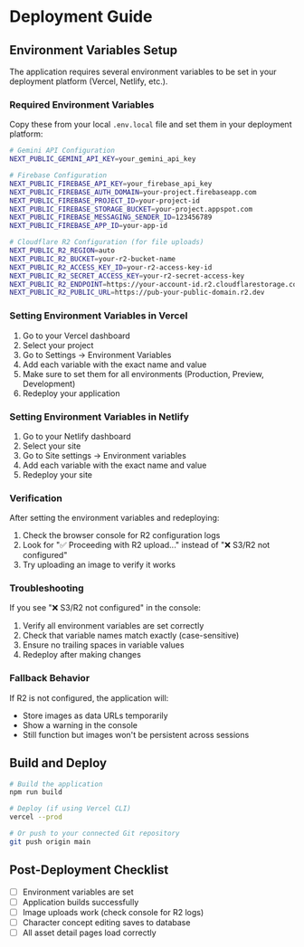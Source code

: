 # Deployment Guide

## Environment Variables Setup

The application requires several environment variables to be set in your deployment platform (Vercel, Netlify, etc.).

### Required Environment Variables

Copy these from your local `.env.local` file and set them in your deployment platform:

```bash
# Gemini API Configuration
NEXT_PUBLIC_GEMINI_API_KEY=your_gemini_api_key

# Firebase Configuration
NEXT_PUBLIC_FIREBASE_API_KEY=your_firebase_api_key
NEXT_PUBLIC_FIREBASE_AUTH_DOMAIN=your-project.firebaseapp.com
NEXT_PUBLIC_FIREBASE_PROJECT_ID=your-project-id
NEXT_PUBLIC_FIREBASE_STORAGE_BUCKET=your-project.appspot.com
NEXT_PUBLIC_FIREBASE_MESSAGING_SENDER_ID=123456789
NEXT_PUBLIC_FIREBASE_APP_ID=your-app-id

# Cloudflare R2 Configuration (for file uploads)
NEXT_PUBLIC_R2_REGION=auto
NEXT_PUBLIC_R2_BUCKET=your-r2-bucket-name
NEXT_PUBLIC_R2_ACCESS_KEY_ID=your-r2-access-key-id
NEXT_PUBLIC_R2_SECRET_ACCESS_KEY=your-r2-secret-access-key
NEXT_PUBLIC_R2_ENDPOINT=https://your-account-id.r2.cloudflarestorage.com
NEXT_PUBLIC_R2_PUBLIC_URL=https://pub-your-public-domain.r2.dev
```

### Setting Environment Variables in Vercel

1. Go to your Vercel dashboard
2. Select your project
3. Go to Settings → Environment Variables
4. Add each variable with the exact name and value
5. Make sure to set them for all environments (Production, Preview, Development)
6. Redeploy your application

### Setting Environment Variables in Netlify

1. Go to your Netlify dashboard
2. Select your site
3. Go to Site settings → Environment variables
4. Add each variable with the exact name and value
5. Redeploy your site

### Verification

After setting the environment variables and redeploying:

1. Check the browser console for R2 configuration logs
2. Look for "✅ Proceeding with R2 upload..." instead of "❌ S3/R2 not configured"
3. Try uploading an image to verify it works

### Troubleshooting

If you see "❌ S3/R2 not configured" in the console:

1. Verify all environment variables are set correctly
2. Check that variable names match exactly (case-sensitive)
3. Ensure no trailing spaces in variable values
4. Redeploy after making changes

### Fallback Behavior

If R2 is not configured, the application will:
- Store images as data URLs temporarily
- Show a warning in the console
- Still function but images won't be persistent across sessions

## Build and Deploy

```bash
# Build the application
npm run build

# Deploy (if using Vercel CLI)
vercel --prod

# Or push to your connected Git repository
git push origin main
```

## Post-Deployment Checklist

- [ ] Environment variables are set
- [ ] Application builds successfully
- [ ] Image uploads work (check console for R2 logs)
- [ ] Character concept editing saves to database
- [ ] All asset detail pages load correctly
